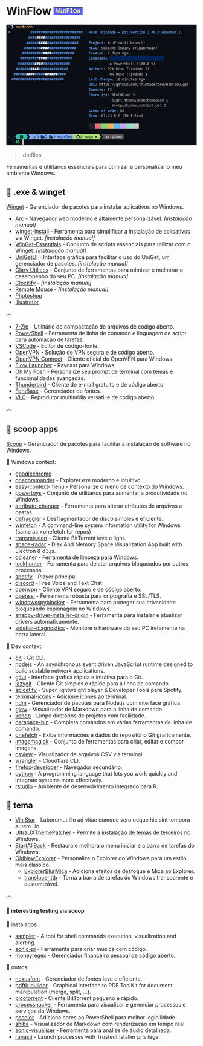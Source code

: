 # WinFlow [![WinFlow](./screenshot-2024-07-31-230415.png)](./screenshot-2024-07-31-230415.png)

![screenshot](./screenshot-2024-07-31-230819.png)

> .dotfiles

Ferramentas e utilitários essenciais para otimizar e personalizar o meu ambiente Windows.

## :gem: .exe & winget
[Winget](https://learn.microsoft.com/pt-br/windows/package-manager/winget/) - Gerenciador de pacotes para instalar aplicativos no Windows.

-   [Arc](https://arc.net/) - Navegador web moderno e altamente personalizável. *[instalação manual]*
   -   [winget-install](https://github.com/asheroto/winget-install) - Ferramenta para simplificar a instalação de aplicativos via Winget. *[instalação manual]*
   -   [WinGet-Essentials](https://github.com/jjcarrier/PS-WinGet-Essentials) - Conjunto de scripts essenciais para utilizar com o Winget. *[instalação manual]*
-   [UniGetUI](https://www.marticliment.com/unigetui/) - Interface gráfica para facilitar o uso do UniGet, um gerenciador de pacotes. *[instalação manual]*
-   [Glary Utilities](https://www.glarysoft.com/) - Conjunto de ferramentas para otimizar e melhorar o desempenho do seu PC. *[instalação manual]*
-   [Clockify](https://app.clockify.me/en/login) - *[instalação manual]*
-   [Remote Mouse](https://www.remotemouse.net/) - *[instalação manual]*
-   [Photoshop](https://www.adobe.com/br/products/photoshop.html)
-   [Illustrator](https://www.adobe.com/br/products/illustrator.html)

:wavy_dash:

-   [7-Zip](https://7-zip.org/) - Utilitário de compactação de arquivos de código aberto.
-   [PowerShell](https://learn.microsoft.com/pt-br/powershell/) - Ferramenta de linha de comando e linguagem de script para automação de tarefas.
-   [VSCode](https://code.visualstudio.com/) - Editor de código-fonte.
-   [OpenVPN](https://openvpn.net/) - Solução de VPN segura e de código aberto.
-   [OpenVPN Connect](https://openvpn.net/client/client-connect-vpn-for-windows/) - Cliente oficial do OpenVPN para Windows.
-   [Flow Launcher](https://www.flowlauncher.com/) - Raycast para Windows.
-   [Oh My Posh](https://ohmyposh.dev/) - Personalize seu prompt de terminal com temas e funcionalidades avançadas.
-   [Thunderbird](https://www.thunderbird.net/pt-BR/) - Cliente de e-mail gratuito e de código aberto.
-   [FontBase](https://fontba.se/) - Gerenciador de fontes.
-   [VLC](https://www.videolan.org/vlc/) - Reprodutor multimídia versátil e de código aberto.

:wavy_dash:

## :ice_cream: scoop apps
[Scoop](https://github.com/ThomasNieto/Scoop) - Gerenciador de pacotes para facilitar a instalação de software no Windows.

:small_blue_diamond: Windows context:

   -   [googlechrome](https://www.google.com/intl/pt-BR/chrome/)
   -   [onecommander](https://www.onecommander.com/) - Explorer.exe moderno e intuitivo.
   -   [easy-context-menu](https://www.sordum.org/7615/easy-context-menu-v1-6/) - Personalize o menu de contexto do Windows.
   -   [powertoys](https://github.com/microsoft/PowerToys) - Conjunto de utilitários para aumentar a produtividade no Windows.
   -   [attribute-changer](https://www.petges.lu/) - Ferramenta para alterar atributos de arquivos e pastas.
   -   [defraggler](https://www.ccleaner.com/defraggler) - Desfragmentador de disco simples e eficiente.
   -   [winfetch](https://github.com/lptstr/winfetch) - A command-line system information utility for Windows (same as >onefetch for repos)
   -   [transmission](https://transmissionbt.com/) - Cliente BitTorrent leve e light.
   -   [space-radar](https://github.com/zz85/space-radar) - Disk And Memory Space Visualization App built with Electron & d3.js.
   -   [ccleaner](https://www.ccleaner.com/ccleaner) - Ferramenta de limpeza para Windows.
   -   [lockhunter](https://lockhunter.com/) - Ferramenta para deletar arquivos bloqueados por outros processos.
   -   [spotify](https://www.spotify.com/) - Player principal.
   -   [discord](https://discord.com/) - Free Voice and Text Chat
   -   [openvpn](https://openvpn.net/) - Cliente VPN seguro e de código aberto.
   -   [openssl](https://github.com/o2sh/onefetch?tab=readme-ov-file) - Ferramenta robusta para criptografia e SSL/TLS.
   -   [windowsspyblocker](https://crazymax.dev/WindowsSpyBlocker/download/) - Ferramenta para proteger sua privacidade bloqueando espionagem no Windows.
   -   [snappy-driver-installer-origin](https://www.snappy-driver-installer.org/) - Ferramenta para instalar e atualizar drivers automaticamente.
   -   [sidebar-diagnostics](https://github.com/ArcadeRenegade/SidebarDiagnostics) - Monitore o hardware do seu PC iretamente na barra lateral.

:deciduous_tree: Dev context:

   -   [git](https://git-scm.com/) - Git CLI.
   -   [nodejs](https://nodejs.org) - An asynchronous event driven JavaScript runtime designed to build scalable network applications.
   -   [gitui](https://github.com/extrawurst/gitui) - Interface gráfica rápida e intuitiva para o Git.
   -   [lazygit](https://github.com/jesseduffield/lazygit) - Cliente Git simples e rápido para a linha de comando.
   -   [spicetify](https://spicetify.app/docs/advanced-usage/installation) - Super lightweight player & Developer Tools para Spotify.
   -   [terminal-icons](https://github.com/devblackops/Terminal-Icons) - Adicione ícones ao terminal.
   -   [ndm](https://github.com/720kb/ndm) - Gerenciador de pacotes para Node.js com interface gráfica.
   -   [glow](https://github.com/charmbracelet/glow) - Visualizador de Markdown para a linha de comando.
   -   [kondo](https://github.com/tbillington/kondo) - Limpe diretórios de projetos com facilidade.
   -   [carapace-bin](https://carapace-sh.github.io/carapace-bin/carapace-bin.html) - Completa comandos em várias ferramentas de linha de comando.
   -   [onefetch](https://github.com/o2sh/onefetch?tab=readme-ov-file) - Exibe informações e dados do repositório Git graficamente.
   -   [imagemagick](https://imagemagick.org/) - Conjunto de ferramentas para criar, editar e compor imagens.
   -   [csview](https://github.com/wfxr/csview) - Visualizador de arquivos CSV via terminal.
   -   [wrangler](https://developers.cloudflare.com/workers/tooling/wrangler) - Cloudflare CLI.
   -   [firefox-developer](https://www.mozilla.org/en-US/firefox/developer/) - Navegador secundário.
   -   [python](https://www.python.org/) - A programming language that lets you work quickly and integrate systems more effectively.
   -   [rstudio](https://posit.co/products/open-source/rstudio/) - Ambiente de desenvolvimento integrado para R.

## :sunflower: tema

-   [Vin Star](https://www.vinstartheme.com/) - Laborumut illo ad vitae cumque vero neque hic sint tempora autem illo.
-   [UltraUXThemePatcher](https://www.ultrauxthemepatcher.com/) - Permite a instalação de temas de terceiros no Windows.
-   [StartAllBack](https://www.startallback.com/) - Restaura e melhora o menu iniciar e a barra de tarefas do Windows.
-   [OldNewExplorer](https://learn.microsoft.com/pt-br/powershell/) - Personalize o Explorer do Windows para um estilo mais clássico.
    -   [ExplorerBlurMica](https://github.com/Maplespe/ExplorerBlurMica) - Adiciona efeitos de desfoque e Mica ao Explorer.
    -   [translucenttb](https://github.com/TranslucentTB/TranslucentTB) - Torna a barra de tarefas do Windows transparente e customizável.

:wavy_dash:

#### :icecream: interesting testing via scoop

:ghost: instalados:

   - [sampler](https://github.com/sqshq/sampler?tab=readme-ov-file) - A tool for shell commands execution, visualization and alerting.
   - [sonic-pi](https://sonic-pi.net/) - Ferramenta para criar música com código.
   - [moneyregex](https://moneymanagerex.org/) - Gerenciador financeiro pessoal de código aberto.

:raising_hand: outros:
- [nexusfont](https://www.xiles.app/) - Gerenciador de fontes leve e eficiente.
- [pdftk-builder](https://pdftk-builder-enhanced.sourceforge.io/) - Graphical interface to PDF ToolKit for document manipulation (merge, split, ...).
 - [picotorrent](https://github.com/picotorrent/picotorrent) - Cliente BitTorrent pequeno e rápido.
 - [processhacker](https://processhacker.sourceforge.io/) - Ferramenta para visualizar e gerenciar processos e serviços do Windows.
 - [pscolor](https://github.com/Davlind/PSColor?tab=readme-ov-file) - Adiciona cores ao PowerShell para melhor legibilidade.
 - [shiba](https://github.com/rhysd/Shiba) - Visualizador de Markdown com renderização em tempo real.
 - [sonic-visualiser](https://www.sonicvisualiser.org/) - Ferramenta para análise de áudio detalhada.
 - [runasti](https://github.com/jschicht/RunAsTI) - Launch processes with TrustedInstaller privilege.

<!-- ## License

[![CC0](https://licensebuttons.net/p/zero/1.0/88x31.png)](https://creativecommons.org/publicdomain/zero/1.0/) -->
